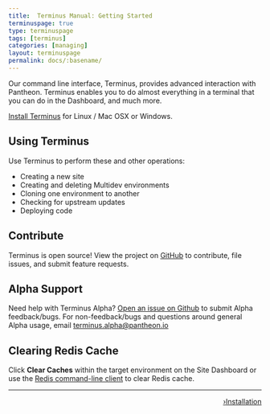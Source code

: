 ```yaml
---
title:  Terminus Manual: Getting Started
terminuspage: true
type: terminuspage
tags: [terminus]
categories: [managing]
layout: terminuspage
permalink: docs/:basename/
---
```


Our command line interface, Terminus, provides advanced interaction with Pantheon. Terminus enables you to do almost everything in a terminal that you can do in the Dashboard, and much more.

<a href="/docs/terminus/install">Install Terminus</a> for Linux / Mac OSX or Windows.

## Using Terminus

Use Terminus to perform these and other operations:  

- Creating a new site
- Creating and deleting Multidev environments
- Cloning one environment to another
- Checking for upstream updates
- Deploying code

## Contribute
Terminus is open source! View the project on [GitHub](https://github.com/pantheon-systems/terminus) to contribute, file issues, and submit feature requests.

## Alpha Support
Need help with Terminus Alpha? [Open an issue on Github](https://github.com/pantheon-systems/terminus/issues/new) to submit Alpha feedback/bugs. For non-feedback/bugs and questions around general Alpha usage, email terminus.alpha@pantheon.io

## Clearing Redis Cache
Click **Clear Caches** within the target environment on the Site Dashboard or use the [Redis command-line client](/docs/redis/#clear-cache) to clear Redis cache.

<div class="terminus-pager">
  <hr>
      <a style="float:right;" href="/docs/terminus/install"><span class="terminus-pager-rsaquo">&rsaquo;</span>Installation</a>
</div>

